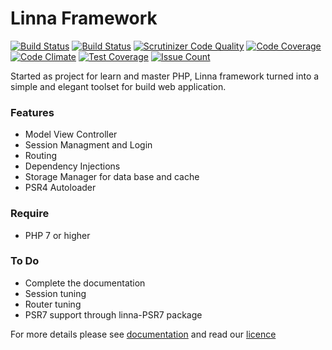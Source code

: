 # Linna Framework
[![Build Status](https://travis-ci.org/s3b4stian/linna-framework.svg?branch=master)](https://travis-ci.org/s3b4stian/linna-framework)
[![Build Status](https://scrutinizer-ci.com/g/s3b4stian/linna-framework/badges/build.png?b=master)](https://scrutinizer-ci.com/g/s3b4stian/linna-framework/build-status/master)
[![Scrutinizer Code Quality](https://scrutinizer-ci.com/g/s3b4stian/linna-framework/badges/quality-score.png?b=master)](https://scrutinizer-ci.com/g/s3b4stian/linna-framework/?branch=master)
[![Code Coverage](https://scrutinizer-ci.com/g/s3b4stian/linna-framework/badges/coverage.png?b=master)](https://scrutinizer-ci.com/g/s3b4stian/linna-framework/?branch=master)
[![Code Climate](https://codeclimate.com/github/s3b4stian/linna-framework/badges/gpa.svg)](https://codeclimate.com/github/s3b4stian/linna-framework)
[![Test Coverage](https://codeclimate.com/github/s3b4stian/linna-framework/badges/coverage.svg)](https://codeclimate.com/github/s3b4stian/linna-framework/coverage)
[![Issue Count](https://codeclimate.com/github/s3b4stian/linna-framework/badges/issue_count.svg)](https://codeclimate.com/github/s3b4stian/linna-framework)

Started as project for learn and master PHP, Linna framework turned into a simple and elegant toolset for build web application.

### Features
 
   * Model View Controller
   * Session Managment and Login
   * Routing
   * Dependency Injections
   * Storage Manager for data base and cache
   * PSR4 Autoloader

### Require

   * PHP 7 or higher

### To Do
   
   * Complete the documentation
   * Session tuning
   * Router tuning
   * PSR7 support through linna-PSR7 package

For more details please see [documentation](https://github.com/s3b4stian/linna-framework/tree/master/docs) and read our [licence](https://github.com/s3b4stian/linna-framework/blob/master/LICENSE)
